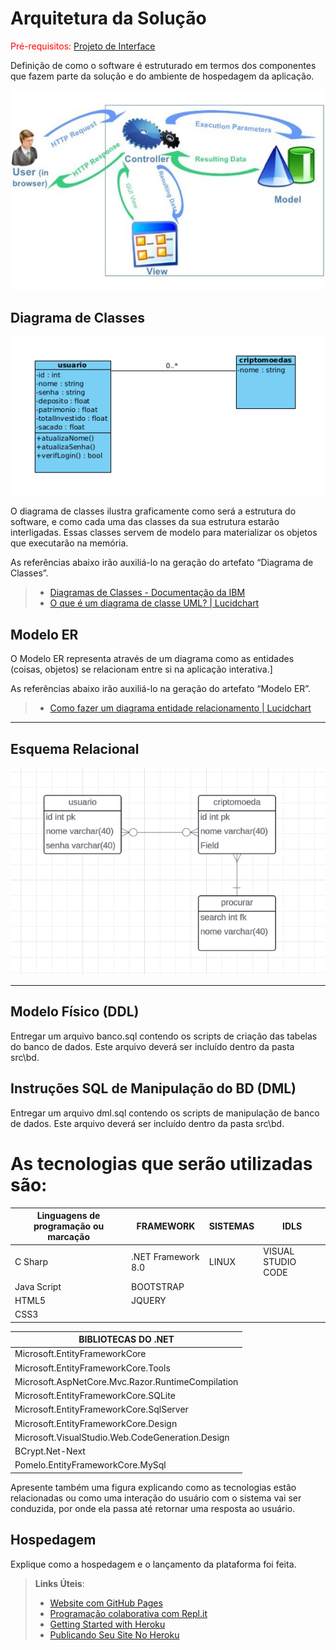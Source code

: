 # Arquitetura da Solução

<span style="color:red">Pré-requisitos: <a href="3-Projeto de Interface.md"> Projeto de Interface</a></span>

Definição de como o software é estruturado em termos dos componentes que fazem parte da solução e do ambiente de hospedagem da aplicação.

![Arquitetura da Solução](img/arch-back.JPG)

## Diagrama de Classes
![Arquitetura da Solução](img/diagramaClasse2Update.png)

O diagrama de classes ilustra graficamente como será a estrutura do software, e como cada uma das classes da sua estrutura estarão interligadas. Essas classes servem de modelo para materializar os objetos que executarão na memória.

As referências abaixo irão auxiliá-lo na geração do artefato “Diagrama de Classes”.

> - [Diagramas de Classes - Documentação da IBM](https://www.ibm.com/docs/pt-br/rational-soft-arch/9.6.1?topic=diagrams-class)
> - [O que é um diagrama de classe UML? | Lucidchart](https://www.lucidchart.com/pages/pt/o-que-e-diagrama-de-classe-uml)

## Modelo ER

O Modelo ER representa através de um diagrama como as entidades (coisas, objetos) se relacionam entre si na aplicação interativa.]

As referências abaixo irão auxiliá-lo na geração do artefato “Modelo ER”.

> - [Como fazer um diagrama entidade relacionamento | Lucidchart](https://www.lucidchart.com/pages/pt/como-fazer-um-diagrama-entidade-relacionamento)

---

## Esquema Relacional
![Arquitetura da Solução](img/esquema.png)

---
## Modelo Físico (DDL)

Entregar um arquivo banco.sql contendo os scripts de criação das tabelas do banco de dados. Este arquivo deverá ser incluído dentro da pasta src\bd.

## Instruções SQL de Manipulação do BD (DML)

Entregar um arquivo dml.sql contendo os scripts de manipulação de banco de dados. Este arquivo deverá ser incluído dentro da pasta src\bd.

# As tecnologias que serão utilizadas são:
| Linguagens de programação ou marcação  | FRAMEWORK           | SISTEMAS      | IDLS               |           
|     -------------                      | -------------       | ------------- | -------------      |       
| C Sharp                                | .NET Framework 8.0  |  LINUX        | VISUAL STUDIO CODE | 
| Java Script                            |   BOOTSTRAP         |               |                    | 
| HTML5                                  |  JQUERY             |               |                    | 
| CSS3                                   |                     |               |                    | 


| BIBLIOTECAS DO .NET                               |           
|        -------------                              |
| Microsoft.EntityFrameworkCore                     |
| Microsoft.EntityFrameworkCore.Tools               |
| Microsoft.AspNetCore.Mvc.Razor.RuntimeCompilation |
| Microsoft.EntityFrameworkCore.SQLite              |
| Microsoft.EntityFrameworkCore.SqlServer           |
| Microsoft.EntityFrameworkCore.Design              |
| Microsoft.VisualStudio.Web.CodeGeneration.Design  |
| BCrypt.Net-Next                                   |
| Pomelo.EntityFrameworkCore.MySql                  |

Apresente também uma figura explicando como as tecnologias estão relacionadas ou como uma interação do usuário com o sistema vai ser conduzida, por onde ela passa até retornar uma resposta ao usuário.

## Hospedagem

Explique como a hospedagem e o lançamento da plataforma foi feita.

> **Links Úteis**:
>
> - [Website com GitHub Pages](https://pages.github.com/)
> - [Programação colaborativa com Repl.it](https://repl.it/)
> - [Getting Started with Heroku](https://devcenter.heroku.com/start)
> - [Publicando Seu Site No Heroku](http://pythonclub.com.br/publicando-seu-hello-world-no-heroku.html)
